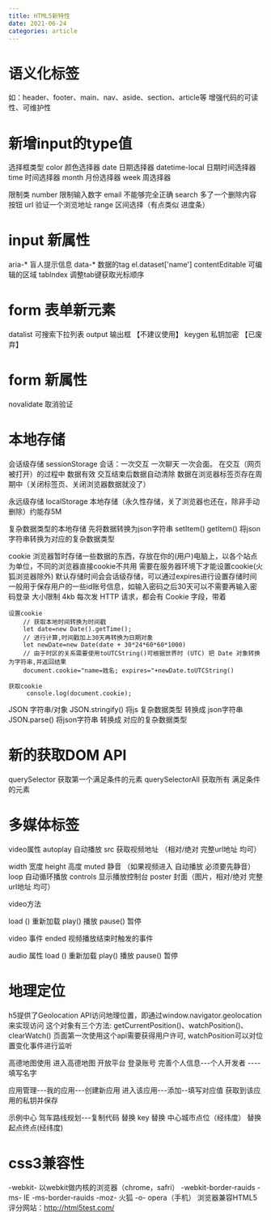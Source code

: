 ```yaml
---
title: HTML5新特性
date: 2021-06-24
categories: article
---
```

# 语义化标签
 如：header、footer、main、nav、aside、section、article等
 增强代码的可读性、可维护性

# 新增input的type值

选择框类型
color     颜色选择器
date      日期选择器
datetime-local   日期时间选择器
time     时间选择器
month   月份选择器
week  周选择器

限制类
number   限制输入数字
email  不能够完全正确
search  多了一个删除内容按钮
url     验证一个浏览地址
range   区间选择（有点类似 进度条）

# input 新属性 
aria-*     盲人提示信息
data-*     数据的tag      el.dataset['name']
contentEditable    可编辑的区域
tabIndex    调整tab键获取光标顺序

# form 表单新元素
datalist   可搜索下拉列表
output    输出框   【不建议使用】
keygen  私钥加密  【已废弃】

# form 新属性 
novalidate     取消验证

# 本地存储
会话级存储  sessionStorage
会话：一次交互 一次聊天 一次会面。 在交互（网页被打开）的过程中 数据有效 交互结束后数据自动清除
数据在浏览器标签页存在周期中（关闭标签页、关闭浏览器数据就没了）

永远级存储    localStorage
本地存储（永久性存储，关了浏览器也还在，除非手动删除）约能存5M

复杂数据类型的本地存储
先将数据转换为json字符串
setItem()
getItem() 
将json字符串转换为对应的复杂数据类型

cookie  浏览器暂时存储一些数据的东西，存放在你的(用户)电脑上，以各个站点为单位，不同的浏览器直接cookie不共用
需要在服务器环境下才能设置cookie(火狐浏览器除外) 默认存储时间会会话级存储，可以通过expires进行设置存储时间
一般用于保存用户的一些id账号信息，如输入密码之后30天可以不需要再输入密码登录
大小限制 4kb
每次发 HTTP 请求，都会有 Cookie 字段，带着

    设置cookie
        // 获取本地时间转换为时间戳
        let date=new Date().getTime();
        // 进行计算,时间戳加上30天再转换为日期对象
        let newDate=new Date(date + 30*24*60*60*1000)
        // 由于时区的关系需要使用toUTCString()可根据世界时 (UTC) 把 Date 对象转换为字符串,并返回结果
        document.cookie="name=姓名; expires="+newDate.toUTCString()

    获取cookie
         console.log(document.cookie);


JSON 字符串/对象
JSON.stringify()       将js 复杂数据类型 转换成 json字符串
JSON.parse()          将json字符串 转换成 对应的复杂数据类型

# 新的获取DOM API 
querySelector  获取第一个满足条件的元素
querySelectorAll 获取所有 满足条件的元素

# 多媒体标签
video属性
 autoplay      自动播放
src                 获取视频地址 （相对/绝对  完整url地址 均可）

width            宽度
height           高度
muted          静音 （如果视频进入 自动播放 必须要先静音）
loop              自动循环播放
controls       显示播放控制台
poster          封面（图片，相对/绝对  完整url地址 均可）

video方法

load ()    重新加载
play()      播放
pause()    暂停

video 事件
ended    视频播放结束时触发的事件


audio 属性
load ()    重新加载
play()      播放
pause()    暂停

# 地理定位
h5提供了Geolocation API访问地理位置，即通过window.navigator.geolocation来实现访问
这个对象有三个方法:
getCurrentPosition()、watchPosition()、clearWatch()
页面第一次使用这个api需要获得用户许可, watchPosition可以对位置变化事件进行监听

高德地图使用
进入高德地图 开放平台
登录账号
完善个人信息---个人开发者  ----填写名字

应用管理---我的应用---创建新应用
进入该应用---添加--填写对应值
获取到该应用的私钥并保存

示例中心
驾车路线规划---复制代码
替换 key   替换 中心城市点位（经纬度） 替换起点终点(经纬度)

# css3兼容性
-webkit-  以webkit做内核的浏览器（chrome，safri） -webkit-border-rauids
-ms-    IE  -ms-border-rauids
-moz-   火狐
-o-    opera（手机）
浏览器兼容HTML5评分网站：http://html5test.com/